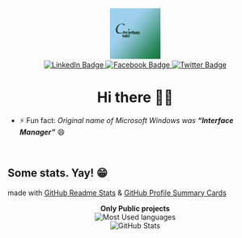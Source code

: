 <div id="header" align="center">
  <img src="assets/profile.png" width="100"/>
  <div id="badges">
    <a href="https://www.linkedin.com/in/christian-gabriel-nana/">
      <img src="https://img.shields.io/badge/LinkedIn-blue?style=for-the-badge&logo=linkedin&logoColor=white" alt="LinkedIn Badge"/>
    </a>
    <a href="https://facebook.com/christian80gabi2">
      <img src="https://img.shields.io/badge/Facebook-blue?style=for-the-badge&logo=facebook&logoColor=white" alt="Facebook Badge"/>
    </a>
    <a href="https://twitter.com/christian80gabi">
      <img src="https://img.shields.io/badge/Twitter-blue?style=for-the-badge&logo=twitter&logoColor=white" alt="Twitter Badge"/>
    </a>
  </div>
  <h1>Hi there 👋🏾</h1>
</div>

- ⚡ Fun fact: _Original name of Microsoft Windows was **“Interface Manager”**_ 😄

<br>

## Some stats. Yay! 😁
made with [GitHub Readme Stats](https://github.com/anuraghazra/github-readme-stats) & [GitHub Profile Summary Cards](https://github.com/vn7n24fzkq/github-profile-summary-cards)

<div align="center">
  <!-- GitHub Profile Summary Cards
  <img src="http://github-profile-summary-cards.vercel.app/api/cards/profile-details?username=christian80gabi&count_private=true&theme=gotham" height="400" alt="Overall Stats"/>
  -->
  
  <div>
    <strong>Only Public projects</strong>
  </div>
  <img src="https://github-readme-stats.vercel.app/api/top-langs?username=christian80gabi&theme=vue-dark&layout=compact&langs_count=8" alt="Most Used languages">
  
  <br>
  
  <img src="https://github-readme-stats.vercel.app/api?username=christian80gabi&count_private=true&show_icons=true&theme=vue-dark" alt="GitHub Stats">
  
  <!-- 
  <img src="https://github-readme-stats.vercel.app/api/wakatime?username=christian80gabi" alt="Week Stats"/>
  
  <br>
  -->
  
</div>

<!-- More GitHub Pins
<a href="https://github.com/anuraghazra/github-readme-stats">
  <img align="center" src="https://github-readme-stats.vercel.app/api/pin/?username=anuraghazra&repo=github-readme-stats" />
</a>
<a href="https://github.com/anuraghazra/convoychat">
  <img align="center" src="https://github-readme-stats.vercel.app/api/pin/?username=anuraghazra&repo=convoychat" />
</a>
-->
